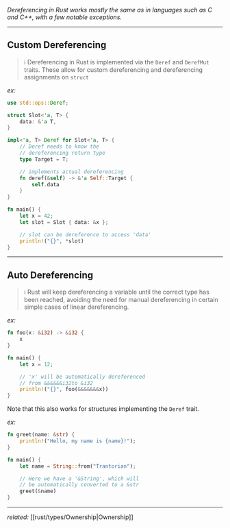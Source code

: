*Dereferencing in Rust works mostly the same as in languages such as C and C++, with a few notable exceptions.*

---

## Custom Dereferencing

> ℹ️ Dereferencing in Rust is implemented via the `Deref` and `DerefMut` traits. These allow for custom dereferencing and dereferencing assignments on `struct`

*ex:*
```rust
use std::ops::Deref;

struct Slot<'a, T> {
	data: &'a T,
}

impl<'a, T> Deref for Slot<'a, T> {
	// Deref needs to know the 
	// dereferencing return type
    type Target = T;

	// implements actual dereferencing
    fn deref(&self) -> &'a Self::Target {
		self.data
    }
}

fn main() {
	let x = 42;
	let slot = Slot { data: &x };

	// slot can be dereference to access 'data'
	println!("{}", *slot)
}
```

---

## Auto Dereferencing

> ℹ️ Rust will keep dereferencing a variable until the correct type has been reached, avoiding the need for manual dereferencing in certain simple cases of linear dereferencing.

*ex:*
```rust
fn foo(x: &i32) -> &i32 {
	x
}

fn main() {
	let x = 12;

	// 'x' will be automatically dereferenced 
	// from &&&&&&i32to &i32
	println!("{}", foo(&&&&&&&x))
}
```

Note that this also works for structures implementing the `Deref` trait. 

*ex:*
```rust
fn greet(name: &str) {
	println!("Hello, my name is {name}!");
}

fn main() {
	let name = String::from("Trantorian");

	// Here we have a '&String', which will
	// be automatically converted to a &str
	greet(&name)
}
```

---
*related:* [[rust/types/Ownership|Ownership]]